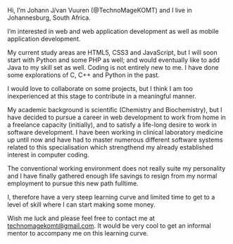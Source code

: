 Hi, I’m Johann J/van Vuuren (@TechnoMageKOMT) and I live in Johannesburg, South Africa.  

I’m interested in web and web application development as well as mobile application development.  

My current study areas are HTML5, CSS3 and JavaScript, but I will soon start with Python and some PHP as well; and would eventually like to add Java to my skill set as well. Coding is not entirely new to me. I have done some explorations of C, C++ and Python in the past.  

I would love to collaborate on some projects, but I think I am too inexperienced at this stage to contribute in a meaningful manner.  

My academic background is scientific (Chemistry and Biochemistry), but I have decided to pursue a career in web development to work from home in a freelance capacity (initially), and to satisfy a life-long desire to work in software development. I have been working in clinical laboratory 
medicine up until now and have had to master numerous different software systems related to this specialisation which strengthend my already established interest in computer coding.

The conventional working environment does not really suite my personality and I have finally gathered enough life savings to resign from my normal employment to pursue this new path fulltime.

I, therefore have a very steep learning curve and limited time to get to a level of skill where I can start making some money.

Wish me luck and please feel free to contact me at technomagekomt@gmail.com. It would be very cool to get an informal mentor to accompany me on this learning curve.


